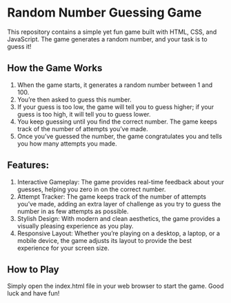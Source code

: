 # Random Number Guessing Game

This repository contains a simple yet fun game built with HTML, CSS, and JavaScript. The game generates a random number, and your task is to guess it!


## How the Game Works

1. When the game starts, it generates a random number between 1 and 100.
2. You’re then asked to guess this number.
3. If your guess is too low, the game will tell you to guess higher; if your guess is too high, it will tell you to guess lower.
4. You keep guessing until you find the correct number. The game keeps track of the number of attempts you’ve made.
5. Once you’ve guessed the number, the game congratulates you and tells you how many attempts you made.

   
## Features:

1. Interactive Gameplay: The game provides real-time feedback about your guesses, helping you zero in on the correct number.
2. Attempt Tracker: The game keeps track of the number of attempts you’ve made, adding an extra layer of challenge as you try to guess the number in as few attempts as possible.
3. Stylish Design: With modern and clean aesthetics, the game provides a visually pleasing experience as you play.
4. Responsive Layout: Whether you’re playing on a desktop, a laptop, or a mobile device, the game adjusts its layout to provide the best experience for your screen size.

## How to Play

Simply open the index.html file in your web browser to start the game. Good luck and have fun!
